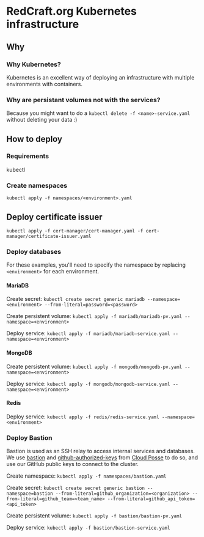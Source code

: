 # RedCraft.org Kubernetes infrastructure

## Why

### Why Kubernetes?

Kubernetes is an excellent way of deploying an infrastructure with multiple environments with containers.

### Why are persistant volumes not with the services?

Because you might want to do a `kubectl delete -f <name>-service.yaml` without deleting your data :)

## How to deploy

### Requirements

kubectl

### Create namespaces

`kubectl apply -f namespaces/<environment>.yaml`

## Deploy certificate issuer

`kubectl apply -f cert-manager/cert-manager.yaml -f cert-manager/certificate-issuer.yaml`

### Deploy databases

For these examples, you'll need to specify the namespace by replacing `<environment>` for each environment.

#### MariaDB

Create secret:
`kubectl create secret generic mariadb --namespace=<environment> --from-literal=password=<password>`

Create persistent volume:
`kubectl apply -f mariadb/mariadb-pv.yaml --namespace=<environment>`

Deploy service:
`kubectl apply -f mariadb/mariadb-service.yaml --namespace=<environment>`

#### MongoDB

Create persistent volume:
`kubectl apply -f mongodb/mongodb-pv.yaml --namespace=<environment>`

Deploy service:
`kubectl apply -f mongodb/mongodb-service.yaml --namespace=<environment>`

#### Redis

Deploy service:
`kubectl apply -f redis/redis-service.yaml --namespace=<environment>`

### Deploy Bastion

Bastion is used as an SSH relay to access internal services and databases.
We use [bastion](https://github.com/cloudposse/bastion) and [github-authorized-keys](https://github.com/cloudposse/github-authorized-keys) from [Cloud Posse](https://github.com/cloudposse) to do so, and use our GitHub public keys to connect to the cluster.

Create namespace:
`kubectl apply -f namespaces/bastion.yaml`

Create secret:
`kubectl create secret generic bastion --namespace=bastion --from-literal=github_organization=<organization> --from-literal=github_team=<team_name> --from-literal=github_api_token=<api_token>`

Create persistent volume:
`kubectl apply -f bastion/bastion-pv.yaml`

Deploy service:
`kubectl apply -f bastion/bastion-service.yaml`
